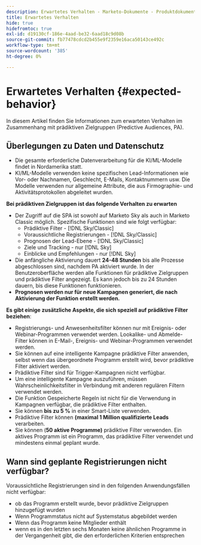 ```yaml
---
description: Erwartetes Verhalten - Marketo-Dokumente - Produktdokumentation
title: Erwartetes Verhalten
hide: true
hidefromtoc: true
exl-id: d19130cf-186e-4aad-be32-6aad18c9d08b
source-git-commit: fb77478cdcd2b455e9f2359e16aca50143ce492c
workflow-type: tm+mt
source-wordcount: '385'
ht-degree: 0%

---
```


# Erwartetes Verhalten {#expected-behavior}

In diesem Artikel finden Sie Informationen zum erwarteten Verhalten im Zusammenhang mit prädiktiven Zielgruppen (Predictive Audiences, PA).

## Überlegungen zu Daten und Datenschutz

* Die gesamte erforderliche Datenverarbeitung für die KI/ML-Modelle findet in Nordamerika statt.
* KI/ML-Modelle verwenden keine spezifischen Lead-Informationen wie Vor- oder Nachnamen, Geschlecht, E-Mails, Kontaktnummern usw. Die Modelle verwenden nur allgemeine Attribute, die aus Firmographie- und Aktivitätsprotokollen abgeleitet wurden.

**Bei prädiktiven Zielgruppen ist das folgende Verhalten zu erwarten**

* Der Zugriff auf die SPA ist sowohl auf Marketo Sky als auch in Marketo Classic möglich. Spezifische Funktionen sind wie folgt verfügbar:
   * Prädiktive Filter - [!DNL Sky/Classic]
   * Voraussichtliche Registrierungen - [!DNL Sky/Classic]
   * Prognosen der Lead-Ebene - [!DNL Sky/Classic]
   * Ziele und Tracking - nur [!DNL Sky]
   * Einblicke und Empfehlungen - nur [!DNL Sky]
* Die anfängliche Aktivierung dauert **24-48 Stunden** bis alle Prozesse abgeschlossen sind, nachdem PA aktiviert wurde. In der Benutzeroberfläche werden alle Funktionen für prädiktive Zielgruppen und prädiktive Filter angezeigt. Es kann jedoch bis zu 24 Stunden dauern, bis diese Funktionen funktionieren.
* **Prognosen werden nur für neue Kampagnen generiert, die nach Aktivierung der Funktion erstellt werden.**

**Es gibt einige zusätzliche Aspekte, die sich speziell auf prädiktive Filter beziehen**:

* Registrierungs- und Anwesenheitsfilter können nur mit Ereignis- oder Webinar-Programmen verwendet werden. Lookalike- und Abmelde-Filter können in E-Mail-, Ereignis- und Webinar-Programmen verwendet werden.
* Sie können auf eine intelligente Kampagne prädiktive Filter anwenden, selbst wenn das übergeordnete Programm erstellt wird, bevor prädiktive Filter aktiviert werden.
* Prädiktive Filter sind für Trigger-Kampagnen nicht verfügbar.
* Um eine intelligente Kampagne auszuführen, müssen Wahrscheinlichkeitsfilter in Verbindung mit anderen regulären Filtern verwendet werden.
* Die Funktion Gespeicherte Regeln ist nicht für die Verwendung in Kampagnen verfügbar, die prädiktive Filter enthalten.
* Sie können **bis zu 5 %** in einer Smart-Liste verwenden.
* Prädiktive Filter können **(maximal 1 Million qualifizierte Leads** verarbeiten.
* Sie können (**50 aktive Programme)** prädiktive Filter verwenden. Ein aktives Programm ist ein Programm, das prädiktive Filter verwendet und mindestens einmal geplant wurde.

## Wann sind geplante Registrierungen nicht verfügbar?

Voraussichtliche Registrierungen sind in den folgenden Anwendungsfällen nicht verfügbar:

* ob das Programm erstellt wurde, bevor prädiktive Zielgruppen hinzugefügt wurden
* Wenn Programmstatus nicht auf Systemstatus abgebildet werden
* Wenn das Programm keine Mitglieder enthält
* wenn es in den letzten sechs Monaten keine ähnlichen Programme in der Vergangenheit gibt, die den erforderlichen Kriterien entsprechen
